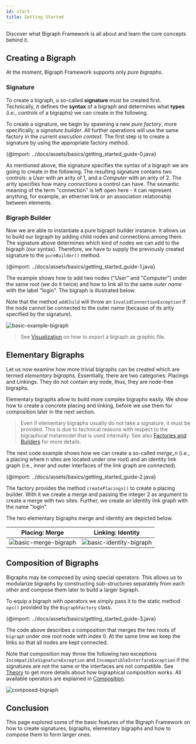 ```yaml
---
id: start
title: Getting Started
---
```


Discover what Bigraph Framework is all about and learn the core concepts behind it.

## Creating a Bigraph

At the moment, Bigraph Framework supports only _pure bigraphs_.

### Signature
To create a bigraph, a so-called **signature** must be created first.
Technically, it defines the **syntax** of a bigraph and determines what **types** (i.e., _controls_ of a bigraphs) we can create in the following.

To create a signature, we begin by spawning a new _pure factory_, more specifically, a _signature builder_.
All further operations will use the same factory in the current _execution context_.
The first step is to create a signature by using the appropriate factory method.

{@import: ../docs/assets/basics/getting_started_guide-0.java}

As mentioned above, the signature specifies the syntax of a bigraph we are going to create in the following.
The resulting signature contains two controls: a _User_ with an arity of 1, and a _Computer_ with an arity of 2.
The arity specifies how many _connections_ a control can have.
The semantic meaning of the term "connection" is left open here - it can represent anything, for example, an ethernet link or an association relationship between elements.

<!--
> More about the specific methods of the bigraph factory, bigraph builders and signature builder can be found in [Factories and Builders](./advanced/factories-and-builders).
-->

### Bigraph Builder
 
Now we are able to instantiate a pure bigraph builder instance.
It allows us to build our bigraph by adding child nodes and connections among them.
The signature above determines which kind of nodes we can add to the bigraph (our syntax).
Therefore, we have to supply the previously created signature to the `pureBuilder()` method.

{@import: ../docs/assets/basics/getting_started_guide-1.java}

The example shows how to add two nodes ("User" and "Computer") under the same root (we do it twice) and how to link all to the same _outer name_ with the label "login". The bigraph is illustrated below.

Note that the method `addChild` will throw an `InvalidConnectionException`
if the node cannot be connected to the outer name (because of its arity specified by the
signature).

![basic-example-bigraph](assets/basics/basic-bigraph.png)

> See [Visualization](../visualization/visualization) on how to export a bigraph
> as graphic file.


## Elementary Bigraphs

Let us now examine how more trivial bigraphs can be created which are
termed _elementary bigraphs_. Essentially, there are two categories:
Placings and Linkings. They do not contain any node, thus, they are node-free
bigraphs.

Elementary bigraphs allow to build more complex bigraphs easily.
We show how to create a concrete placing and linking, before we use them
for composition later in the next section.

> Even if elementary bigraphs usually do not take a signature, it must be provided.
> This is due to technical reasons with respect to the bigraphical metamodel that is used internally.
> See also [Factories and Builders](./advanced/factories-and-builders) for more details.

<!--Note on equality: Object equality at the instance level is not to be compared-->
<!--with mathematical equality of bigraphs. This is also know as bigraph isomorphism problem.-->

The next code example shows how we can create a so-called _merge_n_ (i.e., a placing where
n sites are located under one root) and an identity link graph (i.e., inner and outer
interfaces of the link graph are connected).

<!-- ```java -->
<!-- @Test -->
<!-- void example() throws InvalidConnectionException { -->
<!--     // ... -->

<!--     Placings<DefaultDynamicSignature> placings = pureFactory.createPlacings(signature); -->
<!--     Placings<DefaultDynamicSignature>.Merge merge = placings.merge(2); -->
<!--     Linkings<DefaultDynamicSignature> linkings = pureFactory.createLinkings(signature); -->
<!--     Linkings<DefaultDynamicSignature>.Identity login = linkings.identity(StringTypedName.of("login")); -->
<!-- } -->
<!-- ``` -->

{@import: ../docs/assets/basics/getting_started_guide-2.java}

The factory provides the method `createPlacings()` to create a placing builder.
With it we create a merge and passing the integer 2 as argument to create a merge
with two sites.
Further, we create an identity link graph with the name "login".

The two elementary bigraphs merge and identity are depicted below.

|Placing: Merge | Linking: Identity |
|---|---|
| ![basic-merge-bigraph](assets/basics/basic-merge-bigraph.png) | ![basic-identity-bigraph](assets/basics/basic-identity-bigraph.png)  |


## Composition of Bigraphs

Bigraphs may be composed by using special operators. This allows us to
modularize bigraphs by constructing sub-structures separately from each other
and compose them later to build a larger bigraph.

To equip a bigraph with operators we simply pass it to the static method
`ops()` provided by the `BigraphFactory` class.

<!-- ```java -->
<!-- @Test -->
<!-- void example() throws InvalidConnectionException { -->
<!--     // ... -->

<!--     BigraphComposite<DefaultDynamicSignature> composed = ops(merge).parallelProduct(login) -->
<!--             .compose(bigraph); -->
<!-- } -->
<!-- ``` -->

{@import: ../docs/assets/basics/getting_started_guide-3.java}

The code above describes a composition that merges the two roots of `bigraph`
under one root node with index 0. At the same time we keep the links so that
all nodes are kept connected.

Note that composition may throw the following two exceptions `IncompatibleSignatureException` and `IncompatibleInterfaceException`
if the signatures are not the same or the interfaces are not compatible.
See [Theory](./advanced/theory) to get more details about how bigraphical
composition works. All available operators are explained in [Composition](composition).

![composed-bigraph](assets/basics/composed.png)

## Conclusion

This page explored some of the basic features of the Bigraph Framework
on how to create signatures, bigraphs, elementary bigraphs and how to compose them to
form larger ones.